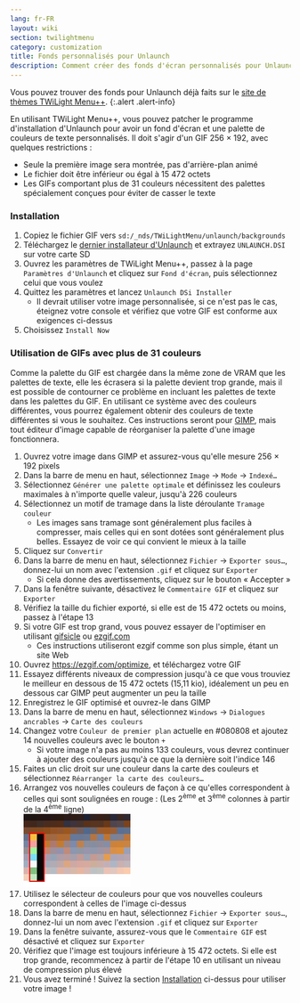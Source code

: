```yaml
---
lang: fr-FR
layout: wiki
section: twilightmenu
category: customization
title: Fonds personnalisés pour Unlaunch
description: Comment créer des fonds d'écran personnalisés pour Unlaunch et les installer à l'aide de TWiLight Menu++
---
```


Vous pouvez trouver des fonds pour Unlaunch déjà faits sur le [site de thèmes TWiLight Menu++](https://skins.ds-homebrew.com/unlaunch/).
{:.alert .alert-info}

En utilisant TWiLight Menu++, vous pouvez patcher le programme d'installation d'Unlaunch pour avoir un fond d'écran et une palette de couleurs de texte personnalisés. Il doit s'agir d'un GIF 256 × 192, avec quelques restrictions :
- Seule la première image sera montrée, pas d'arrière-plan animé
- Le fichier doit être inférieur ou égal à 15 472 octets
- Les GIFs comportant plus de 31 couleurs nécessitent des palettes spécialement conçues pour éviter de casser le texte

### Installation
1. Copiez le fichier GIF vers `sd:/_nds/TWiLightMenu/unlaunch/backgrounds`
1. Téléchargez le [dernier installateur d'Unlaunch](https://problemkaputt.de/unlaunch.zip) et extrayez `UNLAUNCH.DSI` sur votre carte SD
1. Ouvrez les paramètres de TWiLight Menu++, passez à la page `Paramètres d'Unlaunch` et cliquez sur `Fond d'écran`, puis sélectionnez celui que vous voulez
1. Quittez les paramètres et lancez `Unlaunch DSi Installer`
   - Il devrait utiliser votre image personnalisée, si ce n'est pas le cas, éteignez votre console et vérifiez que votre GIF est conforme aux exigences ci-dessus
1. Choisissez `Install Now`

### Utilisation de GIFs avec plus de 31 couleurs
Comme la palette du GIF est chargée dans la même zone de VRAM que les palettes de texte, elle les écrasera si la palette devient trop grande, mais il est possible de contourner ce problème en incluant les palettes de texte dans les palettes du GIF. En utilisant ce système avec des couleurs différentes, vous pourrez également obtenir des couleurs de texte différentes si vous le souhaitez. Ces instructions seront pour [GIMP](https://gimp.org), mais tout éditeur d'image capable de réorganiser la palette d'une image fonctionnera.
1. Ouvrez votre image dans GIMP et assurez-vous qu'elle mesure 256 × 192 pixels
1. Dans la barre de menu en haut, sélectionnez `Image` -> `Mode` -> `Indexé…`
1. Sélectionnez `Générer une palette optimale` et définissez les couleurs maximales à n'importe quelle valeur, jusqu'à 226 couleurs
1. Sélectionnez un motif de tramage dans la liste déroulante `Tramage couleur`
   - Les images sans tramage sont généralement plus faciles à compresser, mais celles qui en sont dotées sont généralement plus belles. Essayez de voir ce qui convient le mieux à la taille
1. Cliquez sur `Convertir`
1. Dans la barre de menu en haut, sélectionnez `Fichier` -> `Exporter sous…`, donnez-lui un nom avec l'extension `.gif` et cliquez sur `Exporter`
   - Si cela donne des avertissements, cliquez sur le bouton « Accepter »
1. Dans la fenêtre suivante, désactivez le `Commentaire GIF` et cliquez sur `Exporter`
1. Vérifiez la taille du fichier exporté, si elle est de 15 472 octets ou moins, passez à l'étape 13
1. Si votre GIF est trop grand, vous pouvez essayer de l'optimiser en utilisant [gifsicle](http://www.lcdf.org/gifsicle/) ou [ezgif.com](https://ezgif.com/optimize)
   - Ces instructions utiliseront ezgif comme son plus simple, étant un site Web
1. Ouvrez https://ezgif.com/optimize, et téléchargez votre GIF
1. Essayez différents niveaux de compression jusqu'à ce que vous trouviez le meilleur en dessous de 15 472 octets (15,11 kio), idéalement un peu en dessous car GIMP peut augmenter un peu la taille
1. Enregistrez le GIF optimisé et ouvrez-le dans GIMP
1. Dans la barre de menu en haut, sélectionnez `Windows` -> `Dialogues ancrables` -> `Carte des couleurs`
1. Changez votre `Couleur de premier plan` actuelle en #080808 et ajoutez 14 nouvelles couleurs avec le bouton `+`
    - Si votre image n'a pas au moins 133 couleurs, vous devrez continuer à ajouter des couleurs jusqu'à ce que la dernière soit l'indice 146
1. Faites un clic droit sur une couleur dans la carte des couleurs et sélectionnez `Réarranger la carte des couleurs…`
1. Arrangez vos nouvelles couleurs de façon à ce qu'elles correspondent à celles qui sont soulignées en rouge : (Les 2<sup>ème</sup> et 3<sup>ème</sup> colonnes à partir de la 4<sup>ème</sup> ligne)<br> ![Palette avec des couleurs de texte correctes](/assets/images/custom-unlaunch-bg/unlaunch-palette.png)
1. Utilisez le sélecteur de couleurs pour que vos nouvelles couleurs correspondent à celles de l'image ci-dessus
1. Dans la barre de menu en haut, sélectionnez `Fichier` -> `Exporter sous…`, donnez-lui un nom avec l'extension `.gif` et cliquez sur `Exporter`
1. Dans la fenêtre suivante, assurez-vous que le `Commentaire GIF` est désactivé et cliquez sur `Exporter`
1. Vérifiez que l'image est toujours inférieure à 15 472 octets. Si elle est trop grande, recommencez à partir de l'étape 10 en utilisant un niveau de compression plus élevé
1. Vous avez terminé ! Suivez la section [Installation](#installing) ci-dessus pour utiliser votre image !
